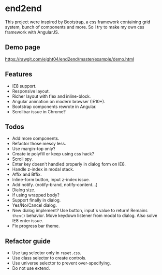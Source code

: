 end2end
=======
This project were inspired by Bootstrap, a css framework containing grid system, bunch of components and more. So I try to make my own css framework with AngularJS.

Demo page
---------
<https://rawgit.com/eight04/end2end/master/example/demo.html>

Features
--------
* IE8 support.
* Responsive layout.
* Richer layout with flex and inline-block.
* Angular animation on modern browser (IE10+).
* Bootstrap components rewrote in Angular.
* Scrollbar issue in Chrome?

Todos
-----
* Add more components.
* Refactor those messy less.
* Use margin-top only?
* Create ie polyfill or keep using css hack?
* Scroll spy.
* Enter key doesn't handled properly in dialog form on IE8.
* Handle z-index in modal stack.
* Affix and Bffix.
* Inline-form button, input z-index issue.
* Add notify. (notify-brand, notify-content...)
* Dialog size.
* If using wrapped body?
* Support finally in dialog.
* Yes/No/Cancel dialog.
* New dialog implement? Use button, input's value to return! Remains `then()` behavior. Move keydown listener from modal to dialog. Also solve IE8 enter issue.
* Fix progress bar theme.

Refactor guide
--------------
* Use tag selector only in `reset.css`.
* Use class selector to create controls.
* Use universe selector to prevent over-specifying.
* Do not use extend.
